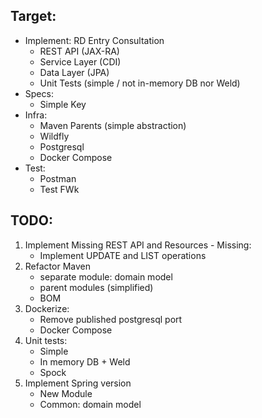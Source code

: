 ## Target:

  - Implement: RD Entry Consultation
    - REST API (JAX-RA)
    - Service Layer (CDI)
    - Data Layer (JPA)
    - Unit Tests (simple / not in-memory DB nor Weld)
  - Specs:
    - Simple Key
  - Infra:
    - Maven Parents (simple abstraction)
    - Wildfly
    - Postgresql
    - Docker Compose
  - Test: 
    - Postman
    - Test FWk
  


## TODO:

  1) Implement Missing REST API and Resources
    - Missing:
      - Implement UPDATE and LIST operations
  2) Refactor Maven
      - separate module: domain model
      - parent modules (simplified)
      - BOM
  3) Dockerize:
      - Remove published postgresql port
      - Docker Compose
  4) Unit tests:
      - Simple
      - In memory DB + Weld
      - Spock
  5) Implement Spring version
      - New Module
      - Common: domain model

      

